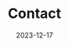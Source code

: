---
title: Contact
date: 2023-12-17

type: landing

sections:
  - block: contact
    content:
      title: Contact
      # text: |-
      #   Please leave a message if you have any questions.
      email: jiminliang AT gmail.com, jimleung AT mail.xidian.edu.cn
      phone: +86-29-88202251
      address:
        street: 2 South Taibai Road, P.O.Box 131, Xidian University
        city: Xi'an
        region: Shaanxi
        postcode: '710071'
        country: China
        country_code: CN
      coordinates:
        latitude: '34.235936'
        longitude: '108.913672'
      # directions: Office 234, the administration building.
      # office_hours:
      #   - 'Monday 10:00 to 13:00'
      #   - 'Wednesday 09:00 to 10:00'
      # appointment_url: 'https://calendly.com'
      #contact_links:
      #  - icon: comments
      #    icon_pack: fas
      #    name: Discuss on Forum
      #    link: 'https://discourse.gohugo.io'
    
      # Automatically link email and phone or display as text?
      autolink: false
    
      # Email form provider
      # form:
      #   provider: netlify
      #   formspree:
      #     id:
      #   netlify:
      #     # Enable CAPTCHA challenge to reduce spam?
      #     captcha: false
    design:
      columns: '1'

  # - block: markdown
  #   content:
  #     title:
  #     subtitle: ''
  #     text:
  #   design:
  #     columns: '1'
  #     background:
  #       image: 
  #         filename: AI_Eye.jpg
  #         filters:
  #           brightness: 1
  #         parallax: false
  #         position: center
  #         size: cover
  #         text_color_light: true
  #     spacing:
  #       padding: ['20px', '0', '20px', '0']
  #     css_class: fullscreen
---